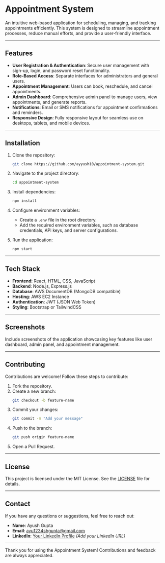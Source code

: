 # Appointment System

An intuitive web-based application for scheduling, managing, and tracking appointments efficiently. This system is designed to streamline appointment processes, reduce manual efforts, and provide a user-friendly interface.

---

## Features

- **User Registration & Authentication**: Secure user management with sign-up, login, and password reset functionality.
- **Role-Based Access**: Separate interfaces for administrators and general users.
- **Appointment Management**: Users can book, reschedule, and cancel appointments.
- **Admin Dashboard**: Comprehensive admin panel to manage users, view appointments, and generate reports.
- **Notifications**: Email or SMS notifications for appointment confirmations and reminders.
- **Responsive Design**: Fully responsive layout for seamless use on desktops, tablets, and mobile devices.

---

## Installation

1. Clone the repository:

   ```bash
   git clone https://github.com/ayyush10/appointment-system.git
   ```

2. Navigate to the project directory:

   ```bash
   cd appointment-system
   ```

3. Install dependencies:

   ```bash
   npm install
   ```

4. Configure environment variables:

   - Create a `.env` file in the root directory.
   - Add the required environment variables, such as database credentials, API keys, and server configurations.

5. Run the application:

   ```bash
   npm start
   ```

---

## Tech Stack

- **Frontend**: React, HTML, CSS, JavaScript
- **Backend**: Node.js, Express.js
- **Database**: AWS DocumentDB (MongoDB compatible)
- **Hosting**: AWS EC2 Instance
- **Authentication**: JWT (JSON Web Token)
- **Styling**: Bootstrap or TailwindCSS

---

## Screenshots

Include screenshots of the application showcasing key features like user dashboard, admin panel, and appointment management.

---

## Contributing

Contributions are welcome! Follow these steps to contribute:

1. Fork the repository.
2. Create a new branch:
   ```bash
   git checkout -b feature-name
   ```
3. Commit your changes:
   ```bash
   git commit -m "Add your message"
   ```
4. Push to the branch:
   ```bash
   git push origin feature-name
   ```
5. Open a Pull Request.

---

## License

This project is licensed under the MIT License. See the [LICENSE](LICENSE) file for details.

---

## Contact

If you have any questions or suggestions, feel free to reach out:

- **Name**: Ayush Gupta
- **Email**: [ayu1234shgupta@gmail.com](mailto\:ayu1234shgupta@gmail.com)
- **LinkedIn**: [Your LinkedIn Profile](#) *(Add your LinkedIn URL)*

---

Thank you for using the Appointment System! Contributions and feedback are always appreciated.

